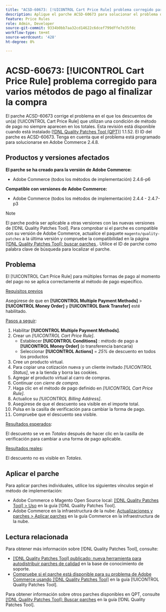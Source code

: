 ```yaml
---
title: "ACSD-60673: [!UICONTROL Cart Price Rule] problema corregido para varios métodos de pago al finalizar la compra"
description: Aplique el parche ACSD-60673 para solucionar el problema de Adobe Commerce donde los descuentos de un [!UICONTROL Cart Price Rule] que utilizan una condición de método de pago no siempre aparecen en los totales.
feature: Price Rules
role: Admin, Developer
source-git-commit: 9334b0bb7aa32cd14622c6dcef799dffe7e35fdc
workflow-type: tm+mt
source-wordcount: '428'
ht-degree: 0%

---
```


# ACSD-60673: [!UICONTROL Cart Price Rule] problema corregido para varios métodos de pago al finalizar la compra

El parche ACSD-60673 corrige el problema en el que los descuentos de un(a) [!UICONTROL Cart Price Rule] que utilizan una condición de método de pago no siempre aparecen en los totales. Esta revisión está disponible cuando está instalado [[!DNL Quality Patches Tool (QPT)]](https://experienceleague.adobe.com/en/docs/commerce-knowledge-base/kb/announcements/commerce-announcements/magento-quality-patches-released-new-tool-to-self-serve-quality-patches) 1.1.52. El ID del parche es ACSD-60673. Tenga en cuenta que el problema está programado para solucionarse en Adobe Commerce 2.4.8.

## Productos y versiones afectados

**El parche se ha creado para la versión de Adobe Commerce:**

* Adobe Commerce (todos los métodos de implementación) 2.4.6-p6

**Compatible con versiones de Adobe Commerce:**

* Adobe Commerce (todos los métodos de implementación) 2.4.4 - 2.4.7-p3

>[!NOTE]
>
>El parche podría ser aplicable a otras versiones con las nuevas versiones de [!DNL Quality Patches Tool]. Para comprobar si el parche es compatible con su versión de Adobe Commerce, actualice el paquete `magento/quality-patches` a la última versión y compruebe la compatibilidad en la página [[!DNL Quality Patches Tool]: buscar parches ](https://experienceleague.adobe.com/tools/commerce-quality-patches/index.html). Utilice el ID de parche como palabra clave de búsqueda para localizar el parche.

## Problema

El [!UICONTROL Cart Price Rule] para múltiples formas de pago al momento del pago no se aplica correctamente al método de pago específico.

<u>Requisitos previos</u>

Asegúrese de que en **[!UICONTROL Multiple Payment Methods]** > **[!UICONTROL Money Order]** y **[!UICONTROL Bank Transfer]** esté habilitado.

<u>Pasos a seguir</u>:

1. Habilitar **[!UICONTROL Multiple Payment Methods]**.
1. Crear un *[!UICONTROL Cart Price Rule]*.
   * Establecer **[!UICONTROL Conditions]** : método de pago a **[!UICONTROL Money Order]** (o transferencia bancaria)
   * Seleccionar **[!UICONTROL Actions]** = *25%* de descuento en todos los productos
1. Cree un producto virtual.
1. Para copiar una cotización nueva y un cliente invitado *[!UICONTROL Status]*, ve a la tienda y borra las cookies.
1. Agregar el producto virtual al carro de compras.
1. Continuar con *cierre de compra*.
1. Haga clic en el método de pago definido en *[!UICONTROL Cart Price Rule]*.
1. Actualice su *[!UICONTROL Billing Address]*.
1. Asegúrese de que el descuento sea visible en el importe total.
1. Pulsa en la casilla de verificación para cambiar la forma de pago.
1. Compruebe que el descuento sea visible.

<u>Resultados esperados</u>:

El descuento se ve en *Totales* después de hacer clic en la casilla de verificación para cambiar a una forma de pago aplicable.

<u>Resultados reales</u>:

El descuento no es visible en *Totales*.

## Aplicar el parche

Para aplicar parches individuales, utilice los siguientes vínculos según el método de implementación:

* Adobe Commerce o Magento Open Source local: [[!DNL Quality Patches Tool] > Uso](/help/tools/quality-patches-tool/usage.md) en la guía [!DNL Quality Patches Tool].
* Adobe Commerce en la infraestructura de la nube: [Actualizaciones y parches > Aplicar parches](https://experienceleague.adobe.com/docs/commerce-cloud-service/user-guide/develop/upgrade/apply-patches.html) en la guía Commerce en la infraestructura de la nube.

## Lectura relacionada

Para obtener más información sobre [!DNL Quality Patches Tool], consulte:

* [[!DNL Quality Patches Tool] publicado: nueva herramienta para autodistribuir parches de calidad](https://experienceleague.adobe.com/en/docs/commerce-knowledge-base/kb/announcements/commerce-announcements/magento-quality-patches-released-new-tool-to-self-serve-quality-patches) en la base de conocimiento de soporte.
* [Compruebe si el parche está disponible para su problema de Adobe Commerce usando [!DNL Quality Patches Tool]](/help/tools/quality-patches-tool/patches-available-in-qpt/check-patch-for-magento-issue-with-magento-quality-patches.md) en la guía [!UICONTROL Quality Patches Tool].

Para obtener información sobre otros parches disponibles en QPT, consulte [[!DNL Quality Patches Tool]: Buscar parches](https://experienceleague.adobe.com/tools/commerce-quality-patches/index.html) en la guía [!DNL Quality Patches Tool].
